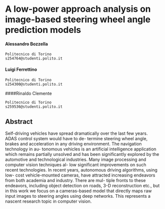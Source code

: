 # A low-power approach analysis on image-based steering wheel angle prediction models

#### Alessandro Bozzella

```
Politecnico di Torino
s254764@studenti.polito.it
```
#### Luigi Ferrettino

```
Politecnico di Torino
s254300@studenti.polito.it
```
####Rinaldo Clemente

```
Politecnico di Torino
s259536@studenti.polito.it
```
## Abstract

Self-driving vehicles have spread dramatically over the
last few years. ADAS control system would have to de-
termine steering wheel angle, brakes and acceleration in
any driving environment. The navigation technology in au-
tonomous vehicles is an artificial intelligence application
which remains partially unsolved and has been significantly
explored by the automotive and technological industries.
Many image processing and computer vision techniques al-
low significant improvements on such recent technologies.
In recent years, autonomous driving algorithms, using low-
cost vehicle-mounted cameras, have attracted increasing
endeavors from both academia and industry. There are mul-
tiple fronts to these endeavors, including object detection on
roads, 3-D reconstruction etc., but in this work we focus on
a cameras-based model that directly maps raw input images
to steering angles using deep networks. This represents a
nascent research topic in computer vision.
